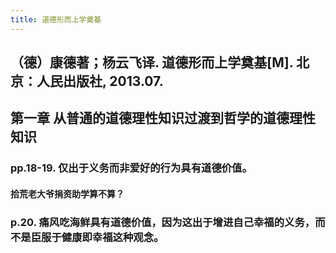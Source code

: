 ```yaml
---
title: 道德形而上学奠基
---
```


## （德）康德著；杨云飞译. 道德形而上学奠基[M]. 北京：人民出版社, 2013.07.

## 第一章 从普通的道德理性知识过渡到哲学的道德理性知识
### pp.18-19. 仅出于义务而非爱好的行为具有道德价值。
#### 拾荒老大爷捐资助学算不算？
### p.20. 痛风吃海鲜具有道德价值，因为这出于增进自己幸福的义务，而不是臣服于健康即幸福这种观念。
